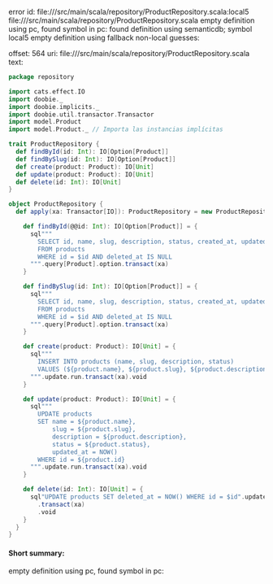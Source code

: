 error id: file://<WORKSPACE>/src/main/scala/repository/ProductRepository.scala:local5
file://<WORKSPACE>/src/main/scala/repository/ProductRepository.scala
empty definition using pc, found symbol in pc: 
found definition using semanticdb; symbol local5
empty definition using fallback
non-local guesses:

offset: 564
uri: file://<WORKSPACE>/src/main/scala/repository/ProductRepository.scala
text:
```scala
package repository

import cats.effect.IO
import doobie._
import doobie.implicits._
import doobie.util.transactor.Transactor
import model.Product
import model.Product._ // Importa las instancias implícitas

trait ProductRepository {
  def findById(id: Int): IO[Option[Product]]
  def findBySlug(id: Int): IO[Option[Product]]
  def create(product: Product): IO[Unit]
  def update(product: Product): IO[Unit]
  def delete(id: Int): IO[Unit]
}

object ProductRepository {
  def apply(xa: Transactor[IO]): ProductRepository = new ProductRepository {

    def findById(@@id: Int): IO[Option[Product]] = {
      sql"""
        SELECT id, name, slug, description, status, created_at, updated_at, deleted_at 
        FROM products 
        WHERE id = $id AND deleted_at IS NULL
      """.query[Product].option.transact(xa)
    }

    def findBySlug(id: Int): IO[Option[Product]] = {
      sql"""
        SELECT id, name, slug, description, status, created_at, updated_at, deleted_at 
        FROM products 
        WHERE id = $id AND deleted_at IS NULL
      """.query[Product].option.transact(xa)
    }

    def create(product: Product): IO[Unit] = {
      sql"""
        INSERT INTO products (name, slug, description, status)
        VALUES (${product.name}, ${product.slug}, ${product.description}, ${product.status})
      """.update.run.transact(xa).void
    }

    def update(product: Product): IO[Unit] = {
      sql"""
        UPDATE products
        SET name = ${product.name}, 
            slug = ${product.slug}, 
            description = ${product.description}, 
            status = ${product.status},
            updated_at = NOW()
        WHERE id = ${product.id}
      """.update.run.transact(xa).void
    }

    def delete(id: Int): IO[Unit] = {
      sql"UPDATE products SET deleted_at = NOW() WHERE id = $id".update.run
        .transact(xa)
        .void
    }
  }
}

```


#### Short summary: 

empty definition using pc, found symbol in pc: 